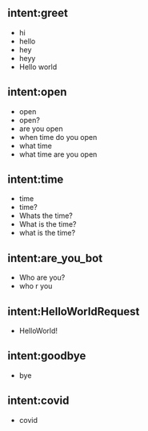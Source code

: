 ## intent:greet
- hi
- hello
- hey
- heyy
- Hello world

## intent:open
- open
- open?
- are you open
- when time do you open
- what time
- what time are you open

## intent:time
- time
- time?
- Whats the time?
- What is the time?
- what is the time?

## intent:are_you_bot
- Who are you?
- who r you

## intent:HelloWorldRequest
- HelloWorld!

## intent:goodbye
- bye

## intent:covid
- covid

